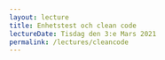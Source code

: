 ```yaml
---
layout: lecture
title: Enhetstest och clean code
lectureDate: Tisdag den 3:e Mars 2021
permalink: /lectures/cleancode
---
```

